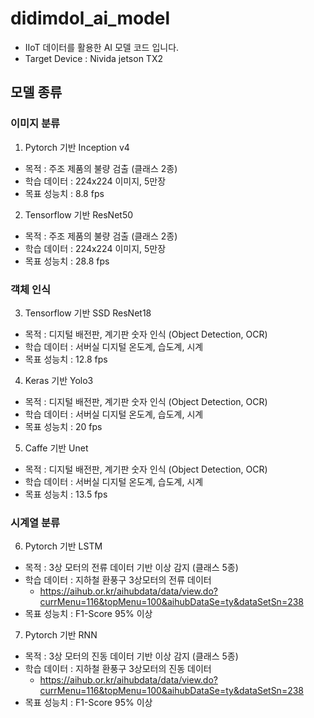 # didimdol_ai_model

  - IIoT 데이터를 활용한 AI 모델 코드 입니다.
  - Target Device : Nivida jetson TX2

## 모델 종류

### 이미지 분류
1. Pytorch 기반 Inception v4
  - 목적 : 주조 제품의 불량 검출 (클래스 2종)
  - 학습 데이터 : 224x224 이미지, 5만장
  - 목표 성능치 : 8.8 fps
2. Tensorflow 기반 ResNet50
  - 목적 : 주조 제품의 불량 검출 (클래스 2종)
  - 학습 데이터 : 224x224 이미지, 5만장
  - 목표 성능치 : 28.8 fps

### 객체 인식
3. Tensorflow 기반 SSD ResNet18
  - 목적 : 디지털 배전판, 계기판 숫자 인식 (Object Detection, OCR)
  - 학습 데이터 : 서버실 디지털 온도계, 습도계, 시계
  - 목표 성능치 : 12.8 fps
4. Keras 기반 Yolo3
  - 목적 : 디지털 배전판, 계기판 숫자 인식 (Object Detection, OCR)
  - 학습 데이터 : 서버실 디지털 온도계, 습도계, 시계
  - 목표 성능치 : 20 fps
5. Caffe 기반 Unet
  - 목적 : 디지털 배전판, 계기판 숫자 인식 (Object Detection, OCR)
  - 학습 데이터 : 서버실 디지털 온도계, 습도계, 시계
  - 목표 성능치 : 13.5 fps

### 시계열 분류
6. Pytorch 기반 LSTM
  - 목적 : 3상 모터의 전류 데이터 기반 이상 감지 (클래스 5종)
  - 학습 데이터 : 지하철 환풍구 3상모터의 전류 데이터 
    - https://aihub.or.kr/aihubdata/data/view.do?currMenu=116&topMenu=100&aihubDataSe=ty&dataSetSn=238
  - 목표 성능치 : F1-Score 95% 이상
7. Pytorch 기반 RNN
  - 목적 : 3상 모터의 진동 데이터 기반 이상 감지 (클래스 5종)
  - 학습 데이터 : 지하철 환풍구 3상모터의 진동 데이터 
    - https://aihub.or.kr/aihubdata/data/view.do?currMenu=116&topMenu=100&aihubDataSe=ty&dataSetSn=238
  - 목표 성능치 : F1-Score 95% 이상
